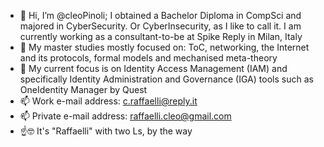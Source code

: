 - 👋 Hi, I’m @cleoPinoli; I obtained a Bachelor Diploma in CompSci and majored in CyberSecurity. Or CyberInsecurity, as I like to call it. I am currently working as a consultant-to-be at Spike Reply in Milan, Italy
- 📖 My master studies mostly focused on: ToC, networking, the Internet and its protocols, formal models and mechanised meta-theory 
- 🌱 My current focus is on Identity Access Management (IAM) and specifically Identity Administration and Governance (IGA) tools such as OneIdentity Manager by Quest
- 📫 Work e-mail address: c.raffaelli@reply.it
- 📫 Private e-mail address: raffaelli.cleo@gmail.com
- ☝🤓 It's "Raffaelli" with two Ls, by the way


<!---
cleoPinoli/cleoPinoli is a ✨ special ✨ repository because its `README.md` (this file) appears on your GitHub profile.
You can click the Preview link to take a look at your changes.
--->
